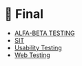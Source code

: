 # 📅 Final

<!--Index-->

- [ALFA-BETA TESTING](./ALFA-BETA%20TESTING.pdf)
- [SIT](./SIT.pdf)
- [Usability Testing](./Usability%20Testing.pdf)
- [Web Testing](./Web%20Testing.pdf)

<!--Index-->
